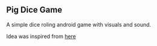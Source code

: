 ## Pig Dice Game

A simple dice roling android game with visuals and sound.

Idea was inspired from [here](https://en.wikipedia.org/wiki/Pig_%28dice_game%29)
